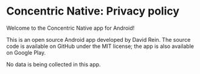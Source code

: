 # Concentric Native: Privacy policy

Welcome to the Concentric Native app for Android!

This is an open source Android app developed by David Rein. The source code is available on GitHub under the MIT license; the app is also available on Google Play.

No data is being collected in this app.
